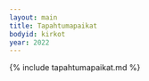 ```yaml
---
layout: main
title: Tapahtumapaikat
bodyid: kirkot
year: 2022
---
```

{% include tapahtumapaikat.md %}
